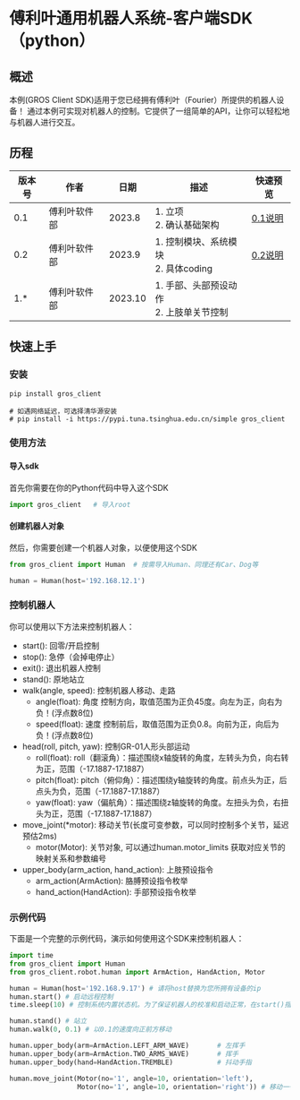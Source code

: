 # 傅利叶通用机器人系统-客户端SDK（python）


## 概述
本例(GROS Client SDK)适用于您已经拥有傅利叶（Fourier）所提供的机器人设备！ 通过本例可实现对机器人的控制。它提供了一组简单的API，让你可以轻松地与机器人进行交互。

## 历程
    
| 版本号 | 作者     | 日期     | 描述                           | 快速预览                                       |
|-----|--------|--------|------------------------------|--------------------------------------------|
| 0.1 | 傅利叶软件部 | 2023.8 | 1. 立项<br/>2. 确认基础架构          | [0.1说明](https://fftai.github.io/v0.1.html) |
| 0.2 | 傅利叶软件部 | 2023.9 | 1. 控制模块、系统模块<br/>2. 具体coding | [0.2说明](https://fftai.github.io/v0.2.html) |
| 1.* | 傅利叶软件部 | 2023.10 | 1. 手部、头部预设动作<br/>2. 上肢单关节控制  |  |


## 快速上手

### 安装
    
```shell
pip install gros_client 

# 如遇网络延迟，可选择清华源安装 
# pip install -i https://pypi.tuna.tsinghua.edu.cn/simple gros_client
```


### 使用方法
#### 导入sdk
首先你需要在你的Python代码中导入这个SDK

```python
import gros_client   # 导入root
```
#### 创建机器人对象
然后，你需要创建一个机器人对象，以便使用这个SDK

```python
from gros_client import Human  # 按需导入Human、同理还有Car、Dog等

human = Human(host='192.168.12.1')
```

### 控制机器人
你可以使用以下方法来控制机器人：

- start(): 回零/开启控制
- stop(): 急停（会掉电停止）
- exit(): 退出机器人控制
- stand(): 原地站立
- walk(angle, speed): 控制机器人移动、走路
  - angle(float): 角度 控制方向，取值范围为正负45度。向左为正，向右为负！(浮点数8位)
  - speed(float): 速度 控制前后，取值范围为正负0.8。向前为正，向后为负！(浮点数8位)
- head(roll, pitch, yaw): 控制GR-01人形头部运动
  - roll(float): roll（翻滚角）：描述围绕x轴旋转的角度，左转头为负，向右转为正，范围（-17.1887-17.1887）
  - pitch(float): pitch（俯仰角）：描述围绕y轴旋转的角度。前点头为正，后点头为负，范围（-17.1887-17.1887）
  - yaw(float): yaw（偏航角）：描述围绕z轴旋转的角度。左扭头为负，右扭头为正，范围（-17.1887-17.1887）
- move_joint(*motor): 移动关节(长度可变参数，可以同时控制多个关节，延迟预估2ms)
  - motor(Motor): 关节对象, 可以通过human.motor_limits 获取对应关节的映射关系和参数编号
- upper_body(arm_action, hand_action): 上肢预设指令
  - arm_action(ArmAction): 胳膊预设指令枚举
  - hand_action(HandAction): 手部预设指令枚举
  

### 示例代码
下面是一个完整的示例代码，演示如何使用这个SDK来控制机器人：

```python
import time
from gros_client import Human
from gros_client.robot.human import ArmAction, HandAction, Motor

human = Human(host='192.168.9.17') # 请将host替换为您所拥有设备的ip
human.start() # 启动远程控制
time.sleep(10) # 控制系统内置状态机。为了保证机器人的校准和启动正常，在start()指令之后建议10s再执行后续指令

human.stand() # 站立
human.walk(0, 0.1) # 以0.1的速度向正前方移动

human.upper_body(arm=ArmAction.LEFT_ARM_WAVE)       # 左挥手
human.upper_body(arm=ArmAction.TWO_ARMS_WAVE)       # 挥手
human.upper_body(hand=HandAction.TREMBLE)           # 抖动手指

human.move_joint(Motor(no='1', angle=10, orientation='left'), 
                 Motor(no='1', angle=10, orientation='right')) # 移动一号电机 左侧右侧各10度

```